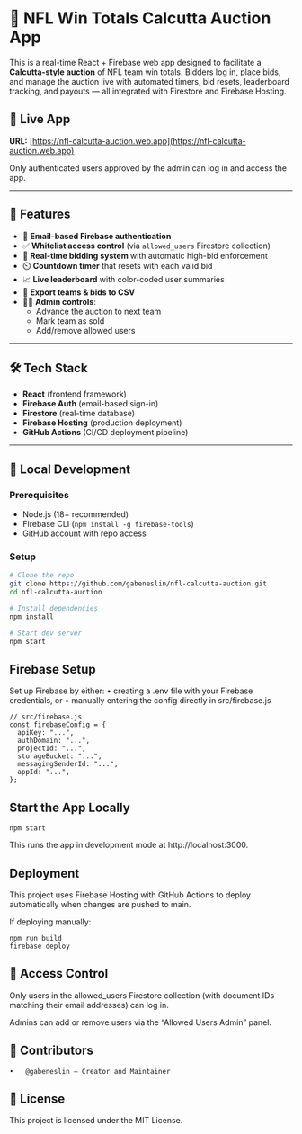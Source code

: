# 🏈 NFL Win Totals Calcutta Auction App

This is a real-time React + Firebase web app designed to facilitate a **Calcutta-style auction** of NFL team win totals. Bidders log in, place bids, and manage the auction live with automated timers, bid resets, leaderboard tracking, and payouts — all integrated with Firestore and Firebase Hosting.

## 🚀 Live App

**URL:** [https://nfl-calcutta-auction.web.app](https://nfl-calcutta-auction.web.app)

Only authenticated users approved by the admin can log in and access the app.

---

## 🔑 Features

- 🔐 **Email-based Firebase authentication**
- ✅ **Whitelist access control** (via `allowed_users` Firestore collection)
- 💸 **Real-time bidding system** with automatic high-bid enforcement
- ⏲️ **Countdown timer** that resets with each valid bid
- 📈 **Live leaderboard** with color-coded user summaries
- 📃 **Export teams & bids to CSV**
- 🧑‍⚖️ **Admin controls**:
  - Advance the auction to next team
  - Mark team as sold
  - Add/remove allowed users

---

## 🛠️ Tech Stack

- **React** (frontend framework)
- **Firebase Auth** (email-based sign-in)
- **Firestore** (real-time database)
- **Firebase Hosting** (production deployment)
- **GitHub Actions** (CI/CD deployment pipeline)

---

## 🧪 Local Development

### Prerequisites

- Node.js (18+ recommended)
- Firebase CLI (`npm install -g firebase-tools`)
- GitHub account with repo access

### Setup

```bash
# Clone the repo
git clone https://github.com/gabeneslin/nfl-calcutta-auction.git
cd nfl-calcutta-auction

# Install dependencies
npm install

# Start dev server
npm start
```

## Firebase Setup

Set up Firebase by either:
	•	creating a .env file with your Firebase credentials, or
	•	manually entering the config directly in src/firebase.js
```
// src/firebase.js
const firebaseConfig = {
  apiKey: "...",
  authDomain: "...",
  projectId: "...",
  storageBucket: "...",
  messagingSenderId: "...",
  appId: "...",
};
```
## Start the App Locally
```
npm start
```
This runs the app in development mode at http://localhost:3000.
## Deployment
This project uses Firebase Hosting with GitHub Actions to deploy automatically when changes are pushed to main.

If deploying manually:
```
npm run build
firebase deploy
```
## 🔐 Access Control
Only users in the allowed_users Firestore collection (with document IDs matching their email addresses) can log in.

Admins can add or remove users via the “Allowed Users Admin” panel.

## 👥 Contributors
	•	@gabeneslin — Creator and Maintainer
 
## 📄 License
This project is licensed under the MIT License.
 
